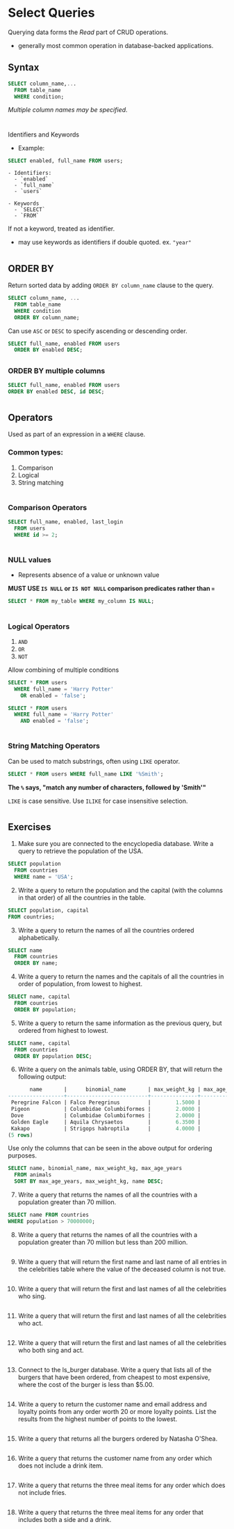 # Select Queries

Querying data forms the *Read* part of CRUD operations. 
  - generally most common operation in database-backed applications. 

## Syntax

```sql
SELECT column_name,...
  FROM table_name
  WHERE condition;
```
*Multiple column names may be specified*. 

#
#

Identifiers and Keywords
  - Example: 

  ```sql
  SELECT enabled, full_name FROM users;
  ```

    - Identifiers:
      - `enabled`
      - `full_name`
      - `users`

    - Keywords
      - `SELECT`
      - `FROM`

If not a keyword, treated as identifier. 
  - may use keywords as identifiers if double quoted. ex. `"year"`

#
#

## ORDER BY

Return sorted data by adding `ORDER BY column_name` clause to the query. 

```sql
SELECT column_name, ...
  FROM table_name
  WHERE condition
  ORDER BY column_name;
```

Can use `ASC` or `DESC` to specify ascending or descending order. 

```sql
SELECT full_name, enabled FROM users
  ORDER BY enabled DESC;
```

##

### ORDER BY multiple columns

```sql
SELECT full_name, enabled FROM users
ORDER BY enabled DESC, id DESC;
```

#
#
#

## Operators

Used as part of an expression in a `WHERE` clause.

  ### Common types:

  1. Comparison
  2. Logical
  3. String matching 

#

### Comparison Operators

```sql
SELECT full_name, enabled, last_login
  FROM users
  WHERE id >= 2;
```

#
#

### NULL values

- Represents absence of a value or unknown value

**MUST USE `IS NULL` or `IS NOT NULL` comparison predicates rather than `=`**

```sql
SELECT * FROM my_table WHERE my_column IS NULL;
```

#
#
#

### Logical Operators

  1. `AND`
  2. `OR`
  3. `NOT`

Allow combining of multiple conditions 

```sql
SELECT * FROM users
  WHERE full_name = 'Harry Potter'
    OR enabled = 'false';
```

```sql
SELECT * FROM users
  WHERE full_name = 'Harry Potter'
    AND enabled = 'false';
```


#
#
#

### String Matching Operators 

Can be used to match substrings, often using `LIKE` operator. 

```sql
SELECT * FROM users WHERE full_name LIKE '%Smith';
```

**The `%` says, "match any number of characters, followed by 'Smith'"**

`LIKE` is case sensitive. Use `ILIKE` for case insensitive selection. 

#
#


## Exercises

1. Make sure you are connected to the encyclopedia database. Write a query to retrieve the population of the USA.

```sql
SELECT population
  FROM countries
  WHERE name = 'USA';
```

2. Write a query to return the population and the capital (with the columns in that order) of all the countries in the table.

```sql
SELECT population, capital 
FROM countries;
```

3. Write a query to return the names of all the countries ordered alphabetically.
```sql
SELECT name
  FROM countries
  ORDER BY name;
```

4. Write a query to return the names and the capitals of all the countries in order of population, from lowest to highest.
```sql
SELECT name, capital 
  FROM countries
  ORDER BY population;
```


5. Write a query to return the same information as the previous query, but ordered from highest to lowest.
```sql
SELECT name, capital 
  FROM countries
  ORDER BY population DESC;
```

6. Write a query on the animals table, using ORDER BY, that will return the following output:

```sql 
       name       |      binomial_name       | max_weight_kg | max_age_years
------------------+--------------------------+---------------+---------------
 Peregrine Falcon | Falco Peregrinus         |        1.5000 |            15
 Pigeon           | Columbidae Columbiformes |        2.0000 |            15
 Dove             | Columbidae Columbiformes |        2.0000 |            15
 Golden Eagle     | Aquila Chrysaetos        |        6.3500 |            24
 Kakapo           | Strigops habroptila      |        4.0000 |            60
(5 rows)
```
Use only the columns that can be seen in the above output for ordering purposes.

```sql
SELECT name, binomial_name, max_weight_kg, max_age_years
  FROM animals
  SORT BY max_age_years, max_weight_kg, name DESC;
```
7. Write a query that returns the names of all the countries with a population greater than 70 million.
```sql
SELECT name FROM countries 
WHERE population > 70000000;
```

8. Write a query that returns the names of all the countries with a population greater than 70 million but less than 200 million.
```sql

```

9. Write a query that will return the first name and last name of all entries in the celebrities table where the value of the deceased column is not true.
```sql

```

10. Write a query that will return the first and last names of all the celebrities who sing.
```sql

```

11. Write a query that will return the first and last names of all the celebrities who act.
```sql

```
12. Write a query that will return the first and last names of all the celebrities who both sing and act.
```sql

```
13. Connect to the ls_burger database. Write a query that lists all of the burgers that have been ordered, from cheapest to most expensive, where the cost of the burger is less than $5.00.
```sql

```

14. Write a query to return the customer name and email address and loyalty points from any order worth 20 or more loyalty points. List the results from the highest number of points to the lowest.
```sql

```

15. Write a query that returns all the burgers ordered by Natasha O'Shea.

```sql

```
16. Write a query that returns the customer name from any order which does not include a drink item.
```sql

```
17. Write a query that returns the three meal items for any order which does not include fries.
```sql

```

18. Write a query that returns the three meal items for any order that includes both a side and a drink.
